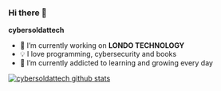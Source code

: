 ### Hi there 👋


**cybersoldattech**

- 🏬 I’m currently working on **LONDO TECHNOLOGY**
- 💡 I love programming, cybersecurity and books
- 🔭 I’m currently addicted to learning and growing every day 
<!--
- 👯 
- 💬 Ask me about ...
- 📫 How to reach me: ...
- 😄 Pronouns: ...
- ⚡ Fun fact: ...
-->

[![cybersoldattech github stats](https://github-readme-stats.vercel.app/api?username=cybersoldattech&count_private=true&show_icons=true&theme=radical&hide_rank=false)](https://github.com/cybersoldattech/github-readme-stats)


<!--
[![Top Langs](https://github-readme-stats.vercel.app/api/top-langs/?username=cybersoldattech)](https://github.com/cybersoldattech/github-readme-stats)
-->
